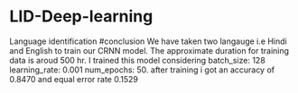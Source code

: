 # LID-Deep-learning
Language identification
#conclusion 
We have taken two langauge i.e Hindi and English to train our CRNN model. The approximate duration for training data is aroud 500 hr. I trained this model considering  batch_size: 128 learning_rate: 0.001 num_epochs: 50. after training i got an accuracy of 0.8470 and equal error rate 0.1529


